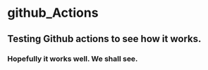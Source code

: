 # github_Actions

## Testing Github actions to see how it works.

### Hopefully it works well. We shall see.
